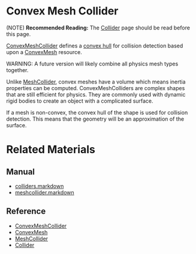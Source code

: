 # Convex Mesh Collider
(NOTE) **Recommended Reading:** The [Collider](https://plasmaengine.github.io/PlasmaDocs/Plasma1/Editor/physics/colliders.markdown) page should be read before this page.

[ConvexMeshCollider](https://plasmaengine.github.io/PlasmaDocs/Plasma1/C++/code_reference/class_reference/convexmeshcollider.markdown) defines a [convex hull](https://en.wikipedia.org/wiki/Convex_hull ) for collision detection based upon a [ConvexMesh](https://plasmaengine.github.io/PlasmaDocs/Plasma1/C++/code_reference/class_reference/convexmesh.markdown) resource.

WARNING: A future version will likely combine all physics mesh types together.

Unlike [MeshCollider](https://plasmaengine.github.io/PlasmaDocs/Plasma1/Editor/physics/colliders/meshcollider.markdown), convex meshes have a volume which means inertia properties can be computed. ConvexMeshColliders are complex shapes that are still efficient for physics. They are commonly used with dynamic rigid bodies to create an object with a complicated surface.

If a mesh is non-convex, the convex hull of the shape is used for collision detection. This means that the geometry will be an approximation of the surface. 

# Related Materials
## Manual
- [colliders.markdown](https://plasmaengine.github.io/PlasmaDocs/Plasma1/Editor/physics/colliders.markdown)
- [meshcollider.markdown](https://plasmaengine.github.io/PlasmaDocs/Plasma1/Editor/physics/colliders/meshcollider.markdown)

## Reference
- [ConvexMeshCollider](https://plasmaengine.github.io/PlasmaDocs/Plasma1/C++/code_reference/class_reference/convexmeshcollider.markdown)
- [ConvexMesh](https://plasmaengine.github.io/PlasmaDocs/Plasma1/C++/code_reference/class_reference/convexmesh.markdown)
- [MeshCollider](https://plasmaengine.github.io/PlasmaDocs/Plasma1/C++/code_reference/class_reference/meshcollider.markdown)
- [Collider](https://plasmaengine.github.io/PlasmaDocs/Plasma1/C++/code_reference/class_reference/collider.markdown) 

 